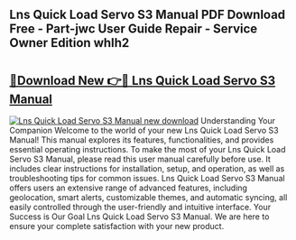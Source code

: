 ## Lns Quick Load Servo S3 Manual PDF Download Free - Part-jwc User Guide Repair - Service Owner Edition whIh2

# <h2><a href="http://bc11122.oget.top/?id=Lns+Quick+Load+Servo+S3+Manual">🔗Download New 👉🔴 Lns Quick Load Servo S3 Manual</a></h2>

[![Lns Quick Load Servo S3 Manual new download](https://i.imgur.com/5g1atiW.png)](http://bc11122.oget.top/?id=Lns+Quick+Load+Servo+S3+Manual)
Understanding Your Companion Welcome to the world of your new Lns Quick Load Servo S3 Manual! This manual explores its features, functionalities, and provides essential operating instructions. To make the most of your Lns Quick Load Servo S3 Manual, please read this user manual carefully before use. It includes clear instructions for installation, setup, and operation, as well as troubleshooting tips for common issues. Lns Quick Load Servo S3 Manual offers users an extensive range of advanced features, including geolocation, smart alerts, customizable themes, and automatic syncing, all easily controlled through the user-friendly and intuitive interface. Your Success is Our Goal Lns Quick Load Servo S3 Manual. We are here to ensure your complete satisfaction with your new product.
